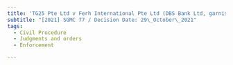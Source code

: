 ```yaml
---
title: 'TG25 Pte Ltd v Ferh International Pte Ltd (DBS Bank Ltd, garnishee)'
subtitle: "[2021] SGMC 77 / Decision Date: 29\_October\_2021"
tags:
  - Civil Procedure
  - Judgments and orders
  - Enforcement

---
```

